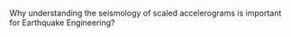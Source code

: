 Why understanding the seismology of scaled accelerograms is important for Earthquake Engineering?


